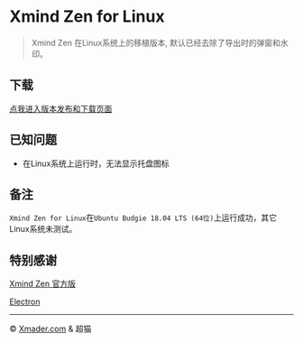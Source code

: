 # Xmind Zen for Linux

> Xmind Zen 在Linux系统上的移植版本, 默认已经去除了导出时的弹窗和水印。

## 下载

[点我进入版本发布和下载页面](https://coding.net/u/xmader/p/xmind_zen_linux/git/releases)

## 已知问题

* 在Linux系统上运行时，无法显示托盘图标

## 备注

`Xmind Zen for Linux`在`Ubuntu Budgie 18.04 LTS (64位)`上运行成功，其它Linux系统未测试。

## 特别感谢

[Xmind Zen 官方版](https://www.xmind.cn/zen/)

[Electron](https://electronjs.org/)

---

© [Xmader.com](https://www.xmader.com/) & 超猫
